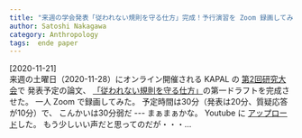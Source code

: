 ```yaml
---
title: "来週の学会発表「従われない規則を守る仕方」完成！予行演習を Zoom 録画してみた；もう少しいい声だと思っていたのだが・・・"
author: Satoshi Nakagawa
category: Anthropology
tags:  ende paper
---
```


[2020-11-21]  
 来週の土曜日（2020-11-28）にオンライン開催される
KAPAL の
[第2回研究大会](https://kapal-indonesia-jepang.net/konferensi/konferensidepan/konferensi2rev2/konf2daring/)で
発表予定の論文、
[「従われない規則を守る仕方」](../../../anthrop/works/paper-3/rules.html)の第一ドラフトを完成させた。
一人 Zoom で録画してみた。
予定時間は30分（発表は20分、質疑応答が10分）で、
こんかいは30分弱だ --- まぁまぁかな。
Youtube に
[アップロード](https://www.youtube.com/playlist?list=PLdFlfXcc0-b4Ro4pVsVBHjbhGcBKh5DD-)した。
もう少しいい声だと思ってのだが・・・…

